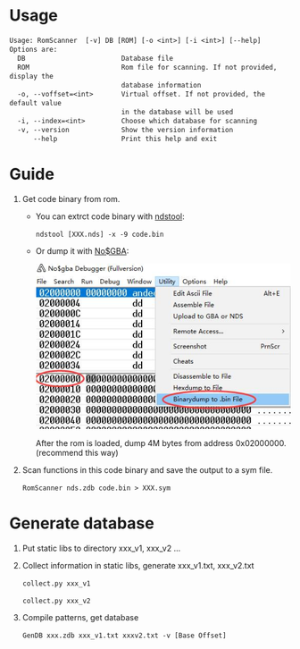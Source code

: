 # Usage

```
Usage: RomScanner  [-v] DB [ROM] [-o <int>] [-i <int>] [--help]
Options are:
  DB                        Database file
  ROM                       Rom file for scanning. If not provided, display the
                            database information
  -o, --voffset=<int>       Virtual offset. If not provided, the default value
                            in the database will be used
  -i, --index=<int>         Choose which database for scanning
  -v, --version             Show the version information
      --help                Print this help and exit
```

# Guide

1. Get code binary from rom.
   
   - You can extrct code binary with [ndstool](https://github.com/devkitPro/ndstool):
  
      `ndstool [XXX.nds] -x -9 code.bin`
  
    - Or dump it with [No$GBA](https://www.nogba.com/):
  
      ![](pic/no%24gba.jpg)

      After the rom is loaded, dump 4M bytes from address 0x02000000. (recommend this way)

1. Scan functions in this code binary and save the output to a sym file.
   
   `RomScanner nds.zdb code.bin > XXX.sym`

# Generate database
1. Put static libs to directory xxx_v1, xxx_v2 ...
2. Collect information in static libs, generate xxx_v1.txt, xxx_v2.txt 
   
   `collect.py xxx_v1`
   
   `collect.py xxx_v2`

3. Compile patterns, get database
   
   `GenDB xxx.zdb xxx_v1.txt xxxv2.txt -v [Base Offset]`
